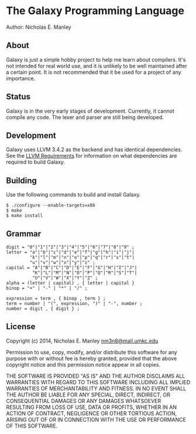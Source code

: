 # The Galaxy Programming Language

Author: Nicholas E. Manley

## About

Galaxy is just a simple hobby project to help me learn about compilers.
It's not intended for real world use, and it is unlikely to be well
maintained after a certain point. It is not recommended that it be
used for a project of any importance.

## Status

Galaxy is in the very early stages of development. Currently, it cannot
compile any code. The lexer and parser are still being developed.

## Development

Galaxy uses LLVM 3.4.2 as the backend and has identical
dependencies. See the [LLVM Requirements](http://llvm.org/releases/3.4.2/docs/GettingStarted.html#requirements)
for information on what dependencies are required to build Galaxy.

## Building

Use the following commands to build and install Galaxy.

```shell
$ ./configure --enable-targets=x86
$ make
$ make install
```

## Grammar

```
digit = "0"|"1"|"2"|"3"|"4"|"5"|"6"|"7"|"8"|"9" ;
letter = "a"|"b"|"c"|"d"|"e"|"f"|"g"|"h"|"i"|"j"|
         "k"|"l"|"m"|"n"|"o"|"p"|"q"|"r"|"s"|"t"|
         "u"|"v"|"w"|"x"|"y"|"z" ;
capital = "A"|"B"|"C"|"D"|"E"|"F"|"G"|"H"|"I"|"J"|
          "K"|"L"|"M"|"N"|"O"|"P"|"Q"|"R"|"S"|"T"|
          "U"|"V"|"W"|"X"|"Y"|"Z" ;
alpha = (letter | capital) , { letter | capital }
binop = "+" | "-" | "*" | "/" ;

expression = term , { binop , term } ;
term = number | "(", expression, ")" | "-", number ;
number = digit , { digit } ;
```

## License

Copyright (c) 2014, Nicholas E. Manley <nm3n8@mail.umkc.edu>

Permission to use, copy, modify, and/or distribute this software
for any purpose with or without fee is hereby granted, provided
that the above copyright notice and this permission notice appear
in all copies.

THE SOFTWARE IS PROVIDED "AS IS" AND THE AUTHOR DISCLAIMS ALL
WARRANTIES WITH REGARD TO THIS SOFTWARE INCLUDING ALL IMPLIED
WARRANTIES OF MERCHANTABILITY AND FITNESS. IN NO EVENT SHALL
THE AUTHOR BE LIABLE FOR ANY SPECIAL, DIRECT, INDIRECT, OR
CONSEQUENTIAL DAMAGES OR ANY DAMAGES WHATSOEVER RESULTING FROM
LOSS OF USE, DATA OR PROFITS, WHETHER IN AN ACTION OF CONTRACT,
NEGLIGENCE OR OTHER TORTIOUS ACTION, ARISING OUT OF OR IN
CONNECTION WITH THE USE OR PERFORMANCE OF THIS SOFTWARE.
